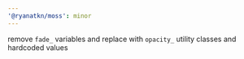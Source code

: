 ```yaml
---
'@ryanatkn/moss': minor
---
```


remove `fade_` variables and replace with `opacity_` utility classes and hardcoded values
